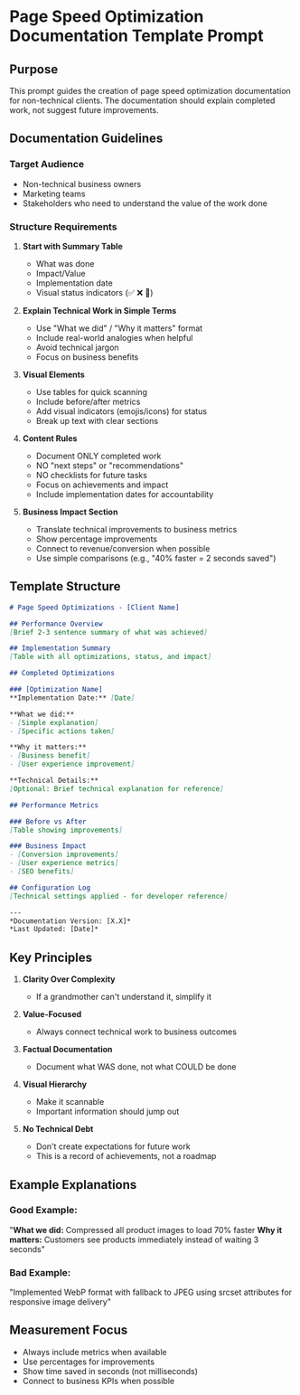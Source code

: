 # Page Speed Optimization Documentation Template Prompt

## Purpose
This prompt guides the creation of page speed optimization documentation for non-technical clients. The documentation should explain completed work, not suggest future improvements.

## Documentation Guidelines

### Target Audience
- Non-technical business owners
- Marketing teams
- Stakeholders who need to understand the value of the work done

### Structure Requirements

1. **Start with Summary Table**
   - What was done
   - Impact/Value
   - Implementation date
   - Visual status indicators (✅ ❌ 🔄)

2. **Explain Technical Work in Simple Terms**
   - Use "What we did" / "Why it matters" format
   - Include real-world analogies when helpful
   - Avoid technical jargon
   - Focus on business benefits

3. **Visual Elements**
   - Use tables for quick scanning
   - Include before/after metrics
   - Add visual indicators (emojis/icons) for status
   - Break up text with clear sections

4. **Content Rules**
   - Document ONLY completed work
   - NO "next steps" or "recommendations"
   - NO checklists for future tasks
   - Focus on achievements and impact
   - Include implementation dates for accountability

5. **Business Impact Section**
   - Translate technical improvements to business metrics
   - Show percentage improvements
   - Connect to revenue/conversion when possible
   - Use simple comparisons (e.g., "40% faster = 2 seconds saved")

## Template Structure

```markdown
# Page Speed Optimizations - [Client Name]

## Performance Overview
[Brief 2-3 sentence summary of what was achieved]

## Implementation Summary
[Table with all optimizations, status, and impact]

## Completed Optimizations

### [Optimization Name]
**Implementation Date:** [Date]

**What we did:**
- [Simple explanation]
- [Specific actions taken]

**Why it matters:**
- [Business benefit]
- [User experience improvement]

**Technical Details:**
[Optional: Brief technical explanation for reference]

## Performance Metrics

### Before vs After
[Table showing improvements]

### Business Impact
- [Conversion improvements]
- [User experience metrics]
- [SEO benefits]

## Configuration Log
[Technical settings applied - for developer reference]

---
*Documentation Version: [X.X]*
*Last Updated: [Date]*
```

## Key Principles

1. **Clarity Over Complexity**
   - If a grandmother can't understand it, simplify it

2. **Value-Focused**
   - Always connect technical work to business outcomes

3. **Factual Documentation**
   - Document what WAS done, not what COULD be done

4. **Visual Hierarchy**
   - Make it scannable
   - Important information should jump out

5. **No Technical Debt**
   - Don't create expectations for future work
   - This is a record of achievements, not a roadmap

## Example Explanations

### Good Example:
"**What we did:** Compressed all product images to load 70% faster
**Why it matters:** Customers see products immediately instead of waiting 3 seconds"

### Bad Example:
"Implemented WebP format with fallback to JPEG using srcset attributes for responsive image delivery"

## Measurement Focus
- Always include metrics when available
- Use percentages for improvements
- Show time saved in seconds (not milliseconds)
- Connect to business KPIs when possible
